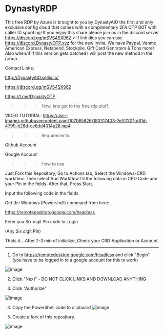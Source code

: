 # DynastyRDP

This free RDP by Azure is brought to you by DynastyAIO the first and only exclusive config cloud that comes with a complimentary 2FA OTP BOT with caller ID spoofing! 
If you enjoy this share please join us in the discord server https://discord.gg/mSVS4SX962 > If link dies you can use https://discord.DynastyOTP.xyz for the new invite. 
We have Paypal, Venmo, American Express, Netspend, Stockpile, Gift Card Genrators & Tons more! Also when/if if this version gets patched I will post the new method in the group. 

Contact Links:

http://DynastyAIO.sellix.io/


https://discord.gg/mSVS4SX962


https://t.me/DynastyOTP





>>> Now, lets get to the free rdp stuff.



VIDEO TUTORIAL:
https://user-images.githubusercontent.com/107085826/183317403-7e517f0f-d61d-4799-b26d-ce6dd4014a28.mp4




>>> Requirements:

Github Account

Google Account




>>> How to use

Just Fork this Repository, Go to Actions tab, Select the Windows-CRD workflow. Then select Run Workflow fill the following data in CRD Code and your Pin in the fields. After that, Press Start.

Input the following code in the fields.

Get the Windows (Powershell) command from here:

https://remotedesktop.google.com/headless

Enter you Six digit Pin code to Login

(Any Six digit Pin)

Thats it... After 2-3 min of Initialize, Check your CRD Application or Account.




------------------------------------

1. Go to https://remotedesktop.google.com/headless and click "Begin" (you have to be logged in to a google account for this to work)

![image](https://user-images.githubusercontent.com/107085826/181581015-e24fd260-75bf-4352-b081-dbe71c0f96f0.png)


2. Click "Next" - DO NOT CLICK LINKS AND DOWNLOAD ANYTHING

3. Click "Authorize"


![image](https://user-images.githubusercontent.com/107085826/181581949-ae6e9955-5b06-4429-9bb2-639cde65df67.png)


4. Copy the PowerShell code to clipboard 
![image](https://user-images.githubusercontent.com/107085826/181587525-f73ad169-a02b-4c0b-b4a6-edf3cc4bf43f.png)


5. Create a fork of this repository. 

![image](https://user-images.githubusercontent.com/107085826/181589224-a802334a-a86a-4d7e-942c-054d8f2169e6.png)




